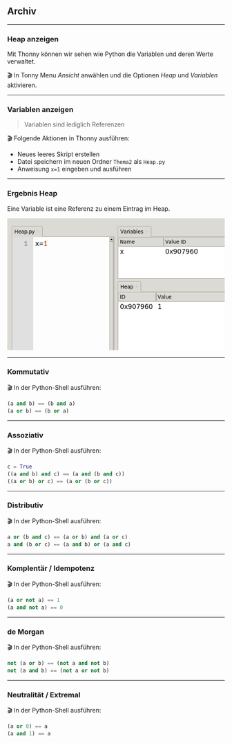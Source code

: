 ## Archiv

---
### Heap anzeigen

Mit Thonny können wir sehen wie Python die Variablen und deren Werte verwaltet.

🎬 In Tonny Menu *Ansicht* anwählen und die Optionen *Heap* und *Variablen* aktivieren.

---
### Variablen anzeigen

> Variablen sind lediglich Referenzen

🎬 Folgende Aktionen in Thonny ausführen:
* Neues leeres Skript erstellen
* Datei speichern im neuen Ordner `Thema2` als `Heap.py`
* Anweisung `x=1` eingeben und ausführen

---
### Ergebnis Heap

Eine Variable ist eine Referenz zu einem Eintrag im Heap.

![](./thonny-variables-and-heap.png)

---
### Kommutativ

🎬 In der Python-Shell ausführen:

```python
(a and b) == (b and a)
(a or b) == (b or a)
```

---
### Assoziativ

🎬 In der Python-Shell ausführen:

```python
c = True
((a and b) and c) == (a and (b and c))
((a or b) or c) == (a or (b or c))
```

---
### Distributiv

🎬 In der Python-Shell ausführen:

```python
a or (b and c) == (a or b) and (a or c)
a and (b or c) == (a and b) or (a and c)
```

---
### Komplentär / Idempotenz

🎬 In der Python-Shell ausführen:

```python
(a or not a) == 1
(a and not a) == 0
```

---
### de Morgan

🎬 In der Python-Shell ausführen:

```python
not (a or b) == (not a and not b)
not (a and b) == (not a or not b)
```

---
### Neutralität / Extremal

🎬 In der Python-Shell ausführen:

```python
(a or 0) == a
(a and 1) == a
```